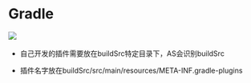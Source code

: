 # Gradle

![](..\..\images\提高开发效率工具\Gradle\Gradle工作流程.png)





* 自己开发的插件需要放在buildSrc特定目录下，AS会识别buildSrc

* 插件名字放在buildSrc/src/main/resources/META-INF.gradle-plugins

